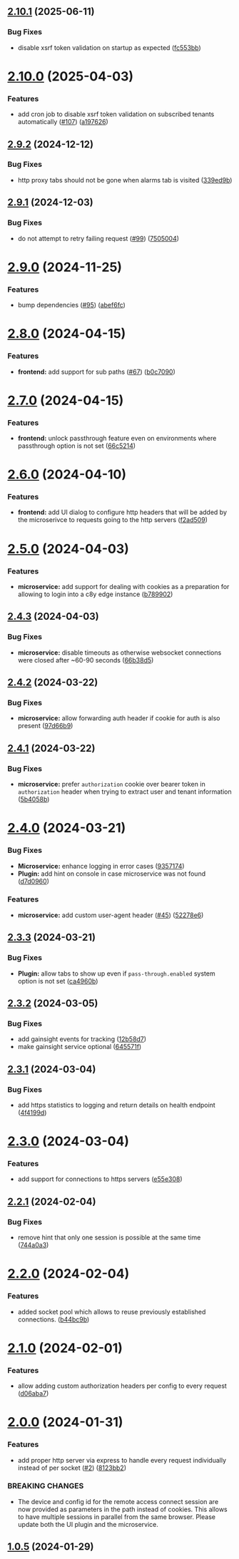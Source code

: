 ## [2.10.1](https://github.com/Cumulocity-IoT/cumulocity-remote-access-cloud-http-proxy/compare/v2.10.0...v2.10.1) (2025-06-11)


### Bug Fixes

* disable xsrf token validation on startup as expected ([fc553bb](https://github.com/Cumulocity-IoT/cumulocity-remote-access-cloud-http-proxy/commit/fc553bb3d4309bcff47e53eb9214aea3166c5e49))

# [2.10.0](https://github.com/Cumulocity-IoT/cumulocity-remote-access-cloud-http-proxy/compare/v2.9.2...v2.10.0) (2025-04-03)


### Features

* add cron job to disable xsrf token validation on subscribed tenants automatically ([#107](https://github.com/Cumulocity-IoT/cumulocity-remote-access-cloud-http-proxy/issues/107)) ([a197626](https://github.com/Cumulocity-IoT/cumulocity-remote-access-cloud-http-proxy/commit/a1976262a9ffbf3ff395cab0f6ecf9b277a75e37))

## [2.9.2](https://github.com/Cumulocity-IoT/cumulocity-remote-access-cloud-http-proxy/compare/v2.9.1...v2.9.2) (2024-12-12)


### Bug Fixes

* http proxy tabs should not be gone when alarms tab is visited ([339ed9b](https://github.com/Cumulocity-IoT/cumulocity-remote-access-cloud-http-proxy/commit/339ed9bc1a8645a2b78632cb81bbf703356b9c51))

## [2.9.1](https://github.com/Cumulocity-IoT/cumulocity-remote-access-cloud-http-proxy/compare/v2.9.0...v2.9.1) (2024-12-03)


### Bug Fixes

* do not attempt to retry failing request ([#99](https://github.com/Cumulocity-IoT/cumulocity-remote-access-cloud-http-proxy/issues/99)) ([7505004](https://github.com/Cumulocity-IoT/cumulocity-remote-access-cloud-http-proxy/commit/750500402bd573f7ce0e37d02b7449c336ae6ac4))

# [2.9.0](https://github.com/Cumulocity-IoT/cumulocity-remote-access-cloud-http-proxy/compare/v2.8.0...v2.9.0) (2024-11-25)


### Features

* bump dependencies ([#95](https://github.com/Cumulocity-IoT/cumulocity-remote-access-cloud-http-proxy/issues/95)) ([abef6fc](https://github.com/Cumulocity-IoT/cumulocity-remote-access-cloud-http-proxy/commit/abef6fcfe49e222c4debfa089d656f816b0d5176))

# [2.8.0](https://github.com/Cumulocity-IoT/cumulocity-remote-access-cloud-http-proxy/compare/v2.7.0...v2.8.0) (2024-04-15)


### Features

* **frontend:** add support for sub paths ([#67](https://github.com/Cumulocity-IoT/cumulocity-remote-access-cloud-http-proxy/issues/67)) ([b0c7090](https://github.com/Cumulocity-IoT/cumulocity-remote-access-cloud-http-proxy/commit/b0c70906a8a0f21b68bfe82fc583b990779c1d90))

# [2.7.0](https://github.com/Cumulocity-IoT/cumulocity-remote-access-cloud-http-proxy/compare/v2.6.0...v2.7.0) (2024-04-15)


### Features

* **frontend:** unlock passthrough feature even on environments where passthrough option is not set ([66c5214](https://github.com/Cumulocity-IoT/cumulocity-remote-access-cloud-http-proxy/commit/66c52147982fa1ff167794ea32a7c389a533ee61))

# [2.6.0](https://github.com/Cumulocity-IoT/cumulocity-remote-access-cloud-http-proxy/compare/v2.5.0...v2.6.0) (2024-04-10)


### Features

* **frontend:** add UI dialog to configure http headers that will be added by the microserivce to requests going to the http servers ([f2ad509](https://github.com/Cumulocity-IoT/cumulocity-remote-access-cloud-http-proxy/commit/f2ad509943f1129065aaafddd1eb7a925dbaf3d6))

# [2.5.0](https://github.com/Cumulocity-IoT/cumulocity-remote-access-cloud-http-proxy/compare/v2.4.3...v2.5.0) (2024-04-03)


### Features

* **microservice:** add support for dealing with cookies as a preparation for allowing to login into a c8y edge instance ([b789902](https://github.com/Cumulocity-IoT/cumulocity-remote-access-cloud-http-proxy/commit/b78990293859481ea00cd93e7c1c03fd15aa943b))

## [2.4.3](https://github.com/Cumulocity-IoT/cumulocity-remote-access-cloud-http-proxy/compare/v2.4.2...v2.4.3) (2024-04-03)


### Bug Fixes

* **microservice:** disable timeouts as otherwise websocket connections were closed after ~60-90 seconds ([66b38d5](https://github.com/Cumulocity-IoT/cumulocity-remote-access-cloud-http-proxy/commit/66b38d57ddb777549c5233fa566e8dba67cafd0b))

## [2.4.2](https://github.com/Cumulocity-IoT/cumulocity-remote-access-cloud-http-proxy/compare/v2.4.1...v2.4.2) (2024-03-22)


### Bug Fixes

* **microservice:** allow forwarding auth header if cookie for auth is also present ([97d66b9](https://github.com/Cumulocity-IoT/cumulocity-remote-access-cloud-http-proxy/commit/97d66b9766d8cd4314502757155b55782d867f9f))

## [2.4.1](https://github.com/Cumulocity-IoT/cumulocity-remote-access-cloud-http-proxy/compare/v2.4.0...v2.4.1) (2024-03-22)


### Bug Fixes

* **microservice:** prefer `authorization` cookie over bearer token in `authorization` header when trying to extract user and tenant information ([5b4058b](https://github.com/Cumulocity-IoT/cumulocity-remote-access-cloud-http-proxy/commit/5b4058bda3b4bc186118f09e99d58d9ed5496bde))

# [2.4.0](https://github.com/Cumulocity-IoT/cumulocity-remote-access-cloud-http-proxy/compare/v2.3.3...v2.4.0) (2024-03-21)


### Bug Fixes

* **Microservice:** enhance logging in error cases ([9357174](https://github.com/Cumulocity-IoT/cumulocity-remote-access-cloud-http-proxy/commit/93571749c1c4dfc0b0c49f1371a43ab576bea65a))
* **Plugin:** add hint on console in case microservice was not found ([d7d0960](https://github.com/Cumulocity-IoT/cumulocity-remote-access-cloud-http-proxy/commit/d7d0960d3f8df7a62d55725ce84d2a2c0849f91c))


### Features

* **microservice:** add custom user-agent header ([#45](https://github.com/Cumulocity-IoT/cumulocity-remote-access-cloud-http-proxy/issues/45)) ([52278e6](https://github.com/Cumulocity-IoT/cumulocity-remote-access-cloud-http-proxy/commit/52278e63f813af1d776c43e0a99feb528f3f654d))

## [2.3.3](https://github.com/Cumulocity-IoT/cumulocity-remote-access-cloud-http-proxy/compare/v2.3.2...v2.3.3) (2024-03-21)


### Bug Fixes

* **Plugin:** allow tabs to show up even if `pass-through.enabled` system option is not set ([ca4960b](https://github.com/Cumulocity-IoT/cumulocity-remote-access-cloud-http-proxy/commit/ca4960b029d0af30adb9df1ab6dd9bb3c4842f46))

## [2.3.2](https://github.com/Cumulocity-IoT/cumulocity-remote-access-cloud-http-proxy/compare/v2.3.1...v2.3.2) (2024-03-05)


### Bug Fixes

* add gainsight events for tracking ([12b58d7](https://github.com/Cumulocity-IoT/cumulocity-remote-access-cloud-http-proxy/commit/12b58d7b01899f9bcfb350044618fcf9dff5a893))
* make gainsight service optional ([645571f](https://github.com/Cumulocity-IoT/cumulocity-remote-access-cloud-http-proxy/commit/645571f14c21321bf404699b5f7bee2228f10cb0))

## [2.3.1](https://github.com/Cumulocity-IoT/cumulocity-remote-access-cloud-http-proxy/compare/v2.3.0...v2.3.1) (2024-03-04)


### Bug Fixes

* add https statistics to logging and return details on health endpoint ([4f4199d](https://github.com/Cumulocity-IoT/cumulocity-remote-access-cloud-http-proxy/commit/4f4199dd70bc01c0920c48b142a126479ca8018d))

# [2.3.0](https://github.com/Cumulocity-IoT/cumulocity-remote-access-cloud-http-proxy/compare/v2.2.1...v2.3.0) (2024-03-04)


### Features

* add support for connections to https servers ([e55e308](https://github.com/Cumulocity-IoT/cumulocity-remote-access-cloud-http-proxy/commit/e55e3081be42711c1551c0b5777e4752aa1b7f57))

## [2.2.1](https://github.com/Cumulocity-IoT/cumulocity-remote-access-cloud-http-proxy/compare/v2.2.0...v2.2.1) (2024-02-04)


### Bug Fixes

* remove hint that only one session is possible at the same time ([744a0a3](https://github.com/Cumulocity-IoT/cumulocity-remote-access-cloud-http-proxy/commit/744a0a394d55064cf027e513f96e3f809cf8b18d))

# [2.2.0](https://github.com/Cumulocity-IoT/cumulocity-remote-access-cloud-http-proxy/compare/v2.1.0...v2.2.0) (2024-02-04)


### Features

* added socket pool which allows to reuse previously established connections. ([b44bc9b](https://github.com/Cumulocity-IoT/cumulocity-remote-access-cloud-http-proxy/commit/b44bc9b2c924a07759783e2dabf6d6f95f45c975))

# [2.1.0](https://github.com/Cumulocity-IoT/cumulocity-remote-access-cloud-http-proxy/compare/v2.0.0...v2.1.0) (2024-02-01)


### Features

* allow adding custom authorization headers per config to every request ([d06aba7](https://github.com/Cumulocity-IoT/cumulocity-remote-access-cloud-http-proxy/commit/d06aba7ea6fb643b4eb8f54c7eaa0ec1e8d3e9db))

# [2.0.0](https://github.com/Cumulocity-IoT/cumulocity-remote-access-cloud-http-proxy/compare/v1.0.5...v2.0.0) (2024-01-31)


### Features

* add proper http server via express to handle every request individually instead of per socket ([#2](https://github.com/Cumulocity-IoT/cumulocity-remote-access-cloud-http-proxy/issues/2)) ([8123bb2](https://github.com/Cumulocity-IoT/cumulocity-remote-access-cloud-http-proxy/commit/8123bb2591941ae06cf691d3afe4a21da757d6b8))


### BREAKING CHANGES

* The device and config id for the remote access connect session are now provided as parameters in the path instead of cookies. This allows to have multiple sessions in parallel from the same browser. Please update both the UI plugin and the microservice.

## [1.0.5](https://github.com/Cumulocity-IoT/cumulocity-remote-access-cloud-http-proxy/compare/v1.0.4...v1.0.5) (2024-01-29)
